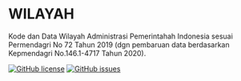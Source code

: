 # WILAYAH
Kode dan Data Wilayah Administrasi Pemerintahah Indonesia sesuai Permendagri No 72 Tahun 2019 (dgn pembaruan data berdasarkan  Kepmendagri No.146.1-4717 Tahun 2020).

[![GitHub license](https://img.shields.io/badge/license-MIT-blue.svg)](LICENSE)
[![GitHub issues](https://img.shields.io/github/issues/cahyadsn/wilayah.svg)](https://github.com/cahyadsn/wilayah/issues)